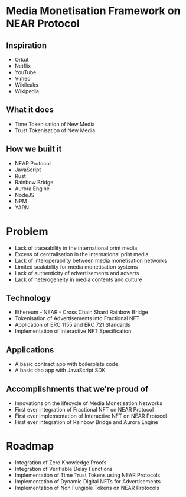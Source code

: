 Media Monetisation Framework on NEAR Protocol
=============================================

## Inspiration
- Orkut
- Netflix
- YouTube
- Vimeo
- Wikileaks
- Wikipedia

## What it does
- Time Tokenisation of New Media 
- Trust Tokenisation of New Media

## How we built it
- NEAR Protocol
- JavaScript
- Rust
- Rainbow Bridge
- Aurora Engine
- NodeJS
- NPM
- YARN

# Problem
- Lack of traceability in the international print media
- Excess of centralisation in the international print media
- Lack of interoperability between media monetisation networks
- Limited scalability for media monetisation systems
- Lack of authenticity of advertisements and adverts
- Lack of heterogeneity in media contents and culture

## Technology
- Ethereum - NEAR - Cross Chain Shard Rainbow Bridge
- Tokenisation of Advertisements into Fractional NFT
- Application of ERC 1155 and ERC 721 Standards
- Implementation of Interactive NFT Specification

## Applications
- A basic contract app with boilerplate code
- A basic dao app with JavaScript SDK

## Accomplishments that we're proud of
- Innovations on the lifecycle of Media Monetisation Networks
- First ever integration of Fractional NFT on NEAR Protocol
- First ever implementation of Interactive NFT on NEAR Protocol
- First ever integration of Rainbow Bridge and Aurora Engine

# Roadmap
- Integration of Zero Knowledge Proofs
- Integration of Verifiable Delay Functions
- Implementation of Time Trust Tokens using NEAR Protocols
- Implementation of Dynamic Digital NFTs for Advertisements
- Implementation of Non Fungible Tokens on NEAR Protocols
